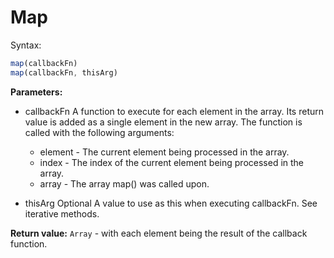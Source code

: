 
# Map 
Syntax: 
```javascript
map(callbackFn)
map(callbackFn, thisArg)
```

**Parameters:**
* callbackFn
A function to execute for each element in the array. Its return value is added
as a single element in the new array. The function is called with the following
arguments:
    * element - The current element being processed in the array.
    * index - The index of the current element being processed in the array.
    * array - The array map() was called upon.

* thisArg Optional
A value to use as this when executing callbackFn. See iterative methods.

**Return value:**
`Array` - with each element being the result of the callback function.





